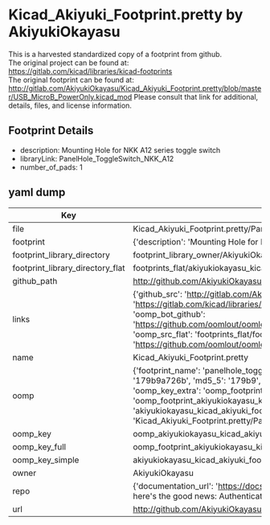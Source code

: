 # Kicad_Akiyuki_Footprint.pretty by AkiyukiOkayasu  
This is a harvested standardized copy of a footprint from github.  
The original project can be found at:  
https://gitlab.com/kicad/libraries/kicad-footprints  
The original footprint can be found at:
http://gitlab.com/AkiyukiOkayasu/Kicad_Akiyuki_Footprint.pretty/blob/master/USB_MicroB_PowerOnly.kicad_mod
Please consult that link for additional, details, files, and license information.  
## Footprint Details
* description: Mounting Hole for NKK A12 series toggle switch  
* libraryLink: PanelHole_ToggleSwitch_NKK_A12  
* number_of_pads: 1  
## yaml dump  
| Key | Value |  
| --- | --- |  
| file | Kicad_Akiyuki_Footprint.pretty/PanelHole_ToggleSwitch_NKK_A12.kicad_mod |  
| footprint | {'description': 'Mounting Hole for NKK A12 series toggle switch', 'libraryLink': 'PanelHole_ToggleSwitch_NKK_A12', 'number_of_pads': 1} |  
| footprint_library_directory | footprint_library_owner/AkiyukiOkayasu_Kicad_Akiyuki_Footprint.pretty |  
| footprint_library_directory_flat | footprints_flat/akiyukiokayasu_kicad_akiyuki_footprint_panelhole_toggleswitch_nkk_a12/working |  
| github_path | http://github.com/AkiyukiOkayasu/Kicad_Akiyuki_Footprint.pretty/blob/master/PanelHole_ToggleSwitch_NKK_A12.kicad_mod |  
| links | {'github_src': 'http://gitlab.com/AkiyukiOkayasu/Kicad_Akiyuki_Footprint.pretty/blob/master/USB_MicroB_PowerOnly.kicad_mod', 'github_src_repo': 'https://gitlab.com/kicad/libraries/kicad-footprints', 'oomp_bot': 'footprints/akiyukiokayasu_kicad_akiyuki_footprint_panelhole_toggleswitch_nkk_a12/working', 'oomp_bot_github': 'https://github.com/oomlout/oomlout_oomp_footprint_bot/tree/main/footprints/akiyukiokayasu_kicad_akiyuki_footprint_panelhole_toggleswitch_nkk_a12/working', 'oomp_src_flat': 'footprints_flat/footprints_flat/akiyukiokayasu_kicad_akiyuki_footprint_panelhole_toggleswitch_nkk_a12/working', 'oomp_src_flat_github': 'https://github.com/oomlout/oomlout_oomp_footprint_src/tree/main/footprints_flat/akiyukiokayasu_kicad_akiyuki_footprint_panelhole_toggleswitch_nkk_a12/working'} |  
| name | Kicad_Akiyuki_Footprint.pretty |  
| oomp | {'footprint_name': 'panelhole_toggleswitch_nkk_a12', 'library_name': 'kicad_akiyuki_footprint', 'md5': '179b9a726bab468b2672cf9c3d3b7cfa', 'md5_10': '179b9a726b', 'md5_5': '179b9', 'md5_6': '179b9a', 'oomp_key': 'oomp_akiyukiokayasu_kicad_akiyuki_footprint_panelhole_toggleswitch_nkk_a12', 'oomp_key_extra': 'oomp_footprint_akiyukiokayasu_kicad_akiyuki_footprint_panelhole_toggleswitch_nkk_a12', 'oomp_key_full': 'oomp_footprint_akiyukiokayasu_kicad_akiyuki_footprint_panelhole_toggleswitch_nkk_a12_179b9a', 'oomp_key_simple': 'akiyukiokayasu_kicad_akiyuki_footprint_panelhole_toggleswitch_nkk_a12', 'original_filename': 'Kicad_Akiyuki_Footprint.pretty/PanelHole_ToggleSwitch_NKK_A12.kicad_mod', 'owner_name': 'akiyukiokayasu'} |  
| oomp_key | oomp_akiyukiokayasu_kicad_akiyuki_footprint_panelhole_toggleswitch_nkk_a12 |  
| oomp_key_full | oomp_footprint_akiyukiokayasu_kicad_akiyuki_footprint_panelhole_toggleswitch_nkk_a12 |  
| oomp_key_simple | akiyukiokayasu_kicad_akiyuki_footprint_panelhole_toggleswitch_nkk_a12 |  
| owner | AkiyukiOkayasu |  
| repo | {'documentation_url': 'https://docs.github.com/rest/overview/resources-in-the-rest-api#rate-limiting', 'message': "API rate limit exceeded for 84.66.173.59. (But here's the good news: Authenticated requests get a higher rate limit. Check out the documentation for more details.)"} |  
| url | http://github.com/AkiyukiOkayasu/Kicad_Akiyuki_Footprint.pretty |  

